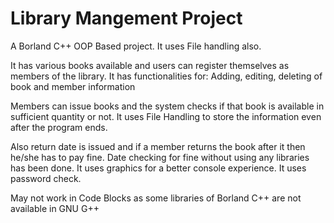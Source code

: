 # Library Mangement Project
A Borland C++ OOP Based project.
It uses File handling also.

It has various books available and users can register themselves as members of the library.
It has functionalities for:
Adding, editing, deleting of book and member information

Members can issue books and the system checks if that book is available in sufficient quantity or not.
It uses File Handling to store the information even after the program ends.

Also return date is issued and if a member returns the book after it then he/she has to pay fine.
Date checking for fine without using any libraries has been done.
It uses graphics for a better console experience.
It uses password check.

May not work in Code Blocks as some libraries of Borland C++ are not available in GNU G++
